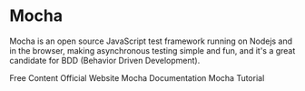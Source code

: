 # Mocha

Mocha is an open source JavaScript test framework running on Nodejs and in the browser, making asynchronous testing simple and fun, and it's a great candidate for BDD (Behavior Driven Development).

<ResourceGroupTitle>Free Content</ResourceGroupTitle>
<BadgeLink badgeText='Website' colorScheme="yellow" href='https://www.npmjs.com/package/mocha'>Official Website</BadgeLink>
<BadgeLink badgeText='Documentation' colorScheme="yellow" href='https://mochajs.org/'>Mocha Documentation</BadgeLink>
<BadgeLink badgeText='Youtube playlist' colorScheme="red" href='https://youtube.com/playlist?list=PLgbtO1Bcz4C-vU0JLfDBsZGbSUdNX4mQ8'>Mocha Tutorial</BadgeLink>
